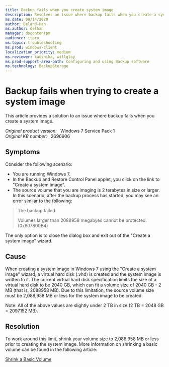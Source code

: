 ```yaml
---
title: Backup fails when you create system image
description: Resolves an issue where backup fails when you create a system image.
ms.date: 09/14/2020
author: Deland-Han
ms.author: delhan
manager: dscontentpm
audience: itpro
ms.topic: troubleshooting
ms.prod: windows-client
localization_priority: medium
ms.reviewer: kaushika, willgloy
ms.prod-support-area-path: Configuring and using Backup software
ms.technology: BackupStorage 
---
```

# Backup fails when trying to create a system image

This article provides a solution to an issue where backup fails when you create a system image.

_Original product version:_ &nbsp; Windows 7 Service Pack 1  
_Original KB number:_ &nbsp; 2696906

## Symptoms

Consider the following scenario:

- You are running Windows 7.
- In the Backup and Restore Control Panel applet, you click on the link to "Create a system image".
- The source volume that you are imaging is 2 terabytes in size or larger.
In this scenario, after the backup process has started, you may see an error similar to the following:

> The backup failed.  
>
> Volumes larger than 2088958 megabyes cannot be protected. (0x807800B4)

The only option is to close the dialog box and exit out of the "Create a system image" wizard.

## Cause

When creating a system image in Windows 7 using the "Create a system image" wizard, a virtual hard disk (.vhd) is created and the system image is written to it. The current virtual hard disk specification limits the size of a virtual hard disk to be 2040 GB, which can fit a volume size of 2040 GB - 2 MB (that is, 2088958 MB). Due to this limitation, the source volume size must be 2,088,958 MB or less for the system image to be created.

Note: All of the above values are slightly under 2 TB in size (2 TB = 2048 GB = 2097152 MB).

## Resolution

To work around this limit, shrink your volume size to 2,088,958 MB or less prior to creating the system image. More information on shrinking a basic volume can be found in the following article:

[Shrink a Basic Volume](https://technet.microsoft.com/library/cc731894.aspx)
